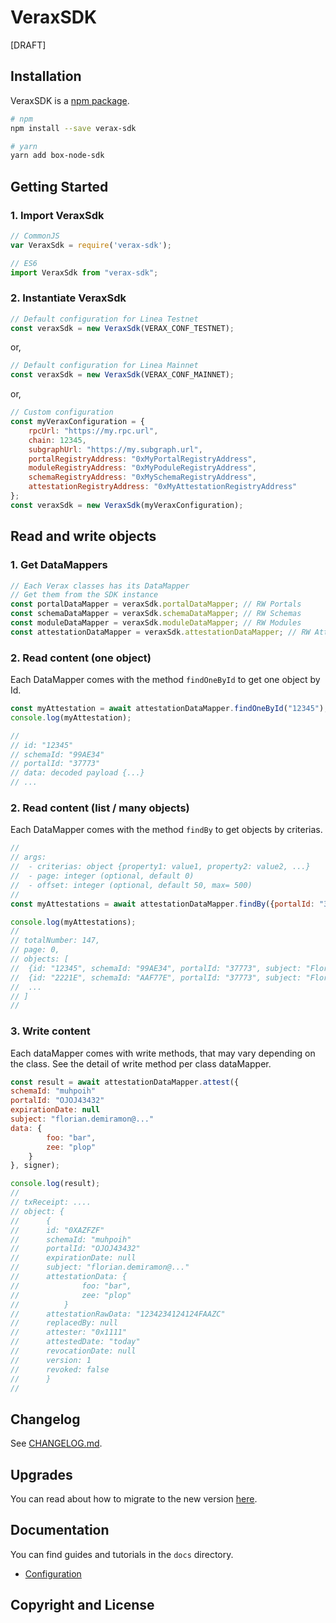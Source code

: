 VeraxSDK
===============

[DRAFT]

## Installation
VeraxSDK is a [npm package](https://www.npmjs.com/package/verax-sdk/).

```bash
# npm
npm install --save verax-sdk
```
```bash
# yarn
yarn add box-node-sdk
```

## Getting Started

### 1. Import VeraxSdk

```js
// CommonJS
var VeraxSdk = require('verax-sdk');
```
```js
// ES6
import VeraxSdk from "verax-sdk";
```

### 2. Instantiate VeraxSdk

```js
// Default configuration for Linea Testnet
const veraxSdk = new VeraxSdk(VERAX_CONF_TESTNET);
```
or,
```js
// Default configuration for Linea Mainnet
const veraxSdk = new VeraxSdk(VERAX_CONF_MAINNET);
```
or,
```js
// Custom configuration
const myVeraxConfiguration = {
	rpcUrl: "https://my.rpc.url",
	chain: 12345,
	subgraphUrl: "https://my.subgraph.url",
	portalRegistryAddress: "0xMyPortalRegistryAddress",
	moduleRegistryAddress: "0xMyPoduleRegistryAddress",
	schemaRegistryAddress: "0xMySchemaRegistryAddress",
	attestationRegistryAddress: "0xMyAttestationRegistryAddress"
};
const veraxSdk = new VeraxSdk(myVeraxConfiguration);
```

## Read and write objects

### 1. Get DataMappers

```js
// Each Verax classes has its DataMapper
// Get them from the SDK instance
const portalDataMapper = veraxSdk.portalDataMapper; // RW Portals
const schemaDataMapper = veraxSdk.schemaDataMapper; // RW Schemas
const moduleDataMapper = veraxSdk.moduleDataMapper; // RW Modules
const attestationDataMapper = veraxSdk.attestationDataMapper; // RW Attestations
```

### 2. Read content (one object)

Each DataMapper comes with the method `findOneById` to get one object by Id.
```js
const myAttestation = await attestationDataMapper.findOneById("12345");
console.log(myAttestation);

// 
// id: "12345"
// schemaId: "99AE34"
// portalId: "37773"
// data: decoded payload {...}
// ...

```

### 2. Read content (list / many objects)

Each DataMapper comes with the method `findBy` to get objects by criterias. 
```js
// 
// args:
// 	- criterias: object {property1: value1, property2: value2, ...}
// 	- page: integer (optional, default 0)
// 	- offset: integer (optional, default 50, max= 500)
// 
const myAttestations = await attestationDataMapper.findBy({portalId: "37773", subject: "John"}, 4, 30);

console.log(myAttestations);
// 
// totalNumber: 147,
// page: 0,
// objects: [
// 	{id: "12345", schemaId: "99AE34", portalId: "37773", subject: "Florian", ...},
// 	{id: "2221E", schemaId: "AAF77E", portalId: "37773", subject: "Florian", ...},
// 	...
// ]
//
```

### 3. Write content
Each dataMapper comes with write methods, that may vary depending on the class. See the detail of write method per class dataMapper.

```js
const result = await attestationDataMapper.attest({
schemaId: "muhpoih"
portalId: "OJOJ43432"
expirationDate: null
subject: "florian.demiramon@..."
data: {
		foo: "bar",
		zee: "plop"
	}
}, signer);

console.log(result);
// 
// txReceipt: ....
// object: {
//		{
//		id: "0XAZFZF"
//		schemaId: "muhpoih"
//		portalId: "OJOJ43432"
//		expirationDate: null
//		subject: "florian.demiramon@..."
//		attestationData: {
//				foo: "bar",
//				zee: "plop"
//			}
//		attestationRawData: "1234234124124FAAZC"
//		replacedBy: null
//		attester: "0x1111"
//		attestedDate: "today"
//		revocationDate: null
//		version: 1
//		revoked: false
//		}
//

```


## Changelog


See [CHANGELOG.md](./CHANGELOG.md).

## Upgrades

You can read about how to migrate to the new version [here](./docs/upgrade/).

## Documentation

You can find guides and tutorials in the `docs` directory.

* [Configuration](docs/configuration.md)

## Copyright and License

